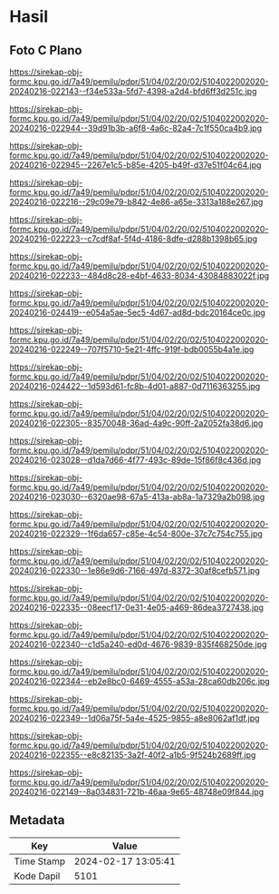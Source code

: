 # Hasil

## Foto C Plano

https://sirekap-obj-formc.kpu.go.id/7a49/pemilu/pdpr/51/04/02/20/02/5104022002020-20240216-022143--f34e533a-5fd7-4398-a2d4-bfd6ff3d251c.jpg

https://sirekap-obj-formc.kpu.go.id/7a49/pemilu/pdpr/51/04/02/20/02/5104022002020-20240216-022944--39d91b3b-a6f8-4a6c-82a4-7c1f550ca4b9.jpg

https://sirekap-obj-formc.kpu.go.id/7a49/pemilu/pdpr/51/04/02/20/02/5104022002020-20240216-022945--2267e1c5-b85e-4205-b49f-d37e51f04c64.jpg

https://sirekap-obj-formc.kpu.go.id/7a49/pemilu/pdpr/51/04/02/20/02/5104022002020-20240216-022216--29c09e79-b842-4e86-a65e-3313a188e267.jpg

https://sirekap-obj-formc.kpu.go.id/7a49/pemilu/pdpr/51/04/02/20/02/5104022002020-20240216-022223--c7cdf8af-5f4d-4186-8dfe-d288b1398b65.jpg

https://sirekap-obj-formc.kpu.go.id/7a49/pemilu/pdpr/51/04/02/20/02/5104022002020-20240216-022233--484d8c28-e4bf-4633-8034-43084883022f.jpg

https://sirekap-obj-formc.kpu.go.id/7a49/pemilu/pdpr/51/04/02/20/02/5104022002020-20240216-024419--e054a5ae-5ec5-4d67-ad8d-bdc20164ce0c.jpg

https://sirekap-obj-formc.kpu.go.id/7a49/pemilu/pdpr/51/04/02/20/02/5104022002020-20240216-022249--707f5710-5e21-4ffc-919f-bdb0055b4a1e.jpg

https://sirekap-obj-formc.kpu.go.id/7a49/pemilu/pdpr/51/04/02/20/02/5104022002020-20240216-024422--1d593d61-fc8b-4d01-a887-0d7116363255.jpg

https://sirekap-obj-formc.kpu.go.id/7a49/pemilu/pdpr/51/04/02/20/02/5104022002020-20240216-022305--83570048-36ad-4a9c-90ff-2a2052fa38d6.jpg

https://sirekap-obj-formc.kpu.go.id/7a49/pemilu/pdpr/51/04/02/20/02/5104022002020-20240216-023028--d1da7d66-4f77-493c-89de-15f86f8c436d.jpg

https://sirekap-obj-formc.kpu.go.id/7a49/pemilu/pdpr/51/04/02/20/02/5104022002020-20240216-023030--6320ae98-67a5-413a-ab8a-1a7329a2b098.jpg

https://sirekap-obj-formc.kpu.go.id/7a49/pemilu/pdpr/51/04/02/20/02/5104022002020-20240216-022329--1f6da657-c85e-4c54-800e-37c7c754c755.jpg

https://sirekap-obj-formc.kpu.go.id/7a49/pemilu/pdpr/51/04/02/20/02/5104022002020-20240216-022330--1e86e9d6-7166-497d-8372-30af8cefb571.jpg

https://sirekap-obj-formc.kpu.go.id/7a49/pemilu/pdpr/51/04/02/20/02/5104022002020-20240216-022335--08eecf17-0e31-4e05-a469-86dea3727438.jpg

https://sirekap-obj-formc.kpu.go.id/7a49/pemilu/pdpr/51/04/02/20/02/5104022002020-20240216-022340--c1d5a240-ed0d-4676-9839-835f468250de.jpg

https://sirekap-obj-formc.kpu.go.id/7a49/pemilu/pdpr/51/04/02/20/02/5104022002020-20240216-022344--eb2e8bc0-6469-4555-a53a-28ca60db206c.jpg

https://sirekap-obj-formc.kpu.go.id/7a49/pemilu/pdpr/51/04/02/20/02/5104022002020-20240216-022349--1d06a75f-5a4e-4525-9855-a8e8062af1df.jpg

https://sirekap-obj-formc.kpu.go.id/7a49/pemilu/pdpr/51/04/02/20/02/5104022002020-20240216-022355--e8c82135-3a2f-40f2-a1b5-9f524b2689ff.jpg

https://sirekap-obj-formc.kpu.go.id/7a49/pemilu/pdpr/51/04/02/20/02/5104022002020-20240216-022149--8a034831-721b-46aa-9e65-48748e09f844.jpg


## Metadata

| Key        | Value               |
| ---------- | ------------------- |
| Time Stamp | 2024-02-17 13:05:41 |
| Kode Dapil | 5101                |



